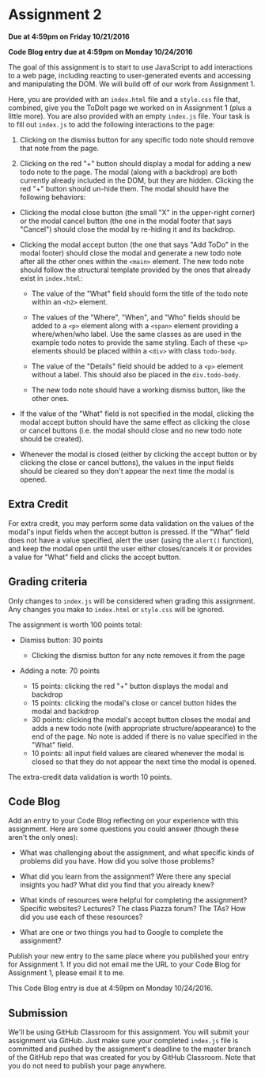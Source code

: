 # Assignment 2

**Due at 4:59pm on Friday 10/21/2016**

**Code Blog entry due at 4:59pm on Monday 10/24/2016**

The goal of this assignment is to start to use JavaScript to add interactions to a web page, including reacting to user-generated events and accessing and manipulating the DOM.  We will build off of our work from Assignment 1.

Here, you are provided with an `index.html` file and a `style.css` file that, combined, give you the ToDoIt page we worked on in Assignment 1 (plus a little more).  You are also provided with an empty `index.js` file.  Your task is to fill out `index.js` to add the following interactions to the page:

1. Clicking on the dismiss button for any specific todo note should remove that note from the page.

2. Clicking on the red "+" button should display a modal for adding a new todo note to the page.  The modal (along with a backdrop) are both currently already included in the DOM, but they are hidden.  Clicking the red "+" button should un-hide them.  The modal should have the following behaviors:

  * Clicking the modal close button (the small "X" in the upper-right corner) or the modal cancel button (the one in the modal footer that says "Cancel") should close the modal by re-hiding it and its backdrop.

  * Clicking the modal accept button (the one that says "Add ToDo" in the modal footer) should close the modal and generate a new todo note after all the other ones within the `<main>` element.  The new todo note should follow the structural template provided by the ones that already exist in `index.html`:

    * The value of the "What" field should form the title of the todo note within an `<h2>` element.

    * The values of the "Where", "When", and "Who" fields should be added to a `<p>` element along with a `<span>` element providing a where/when/who label.  Use the same classes as are used in the example todo notes to provide the same styling.  Each of these `<p>` elements should be placed within a `<div>` with class `todo-body`.

    * The value of the "Details" field should be added to a `<p>` element without a label.  This should also be placed in the `div.todo-body`.

    * The new todo note should have a working dismiss button, like the other ones.

  * If the value of the "What" field is not specified in the modal, clicking the modal accept button should have the same effect as clicking the close or cancel buttons (i.e. the modal should close and no new todo note should be created).

  * Whenever the modal is closed (either by clicking the accept button or by clicking the close or cancel buttons), the values in the input fields should be cleared so they don't appear the next time the modal is opened.

## Extra Credit

For extra credit, you may perform some data validation on the values of the modal's input fields when the accept button is pressed.  If the "What" field does not have a value specified, alert the user (using the `alert()` function), and keep the modal open until the user either closes/cancels it or provides a value for "What" field and clicks the accept button.

## Grading criteria

Only changes to `index.js` will be considered when grading this assignment.  Any changes you make to `index.html` or `style.css` will be ignored.

The assignment is worth 100 points total:

* Dismiss button: 30 points
  * Clicking the dismiss button for any note removes it from the page

* Adding a note: 70 points
  * 15 points: clicking the red "+" button displays the modal and backdrop
  * 15 points: clicking the modal's close or cancel button hides the modal and backdrop
  * 30 points: clicking the modal's accept button closes the modal and adds a new todo note (with appropriate structure/appearance) to the end of the page.  No note is added if there is no value specified in the "What" field.
  * 10 points: all input field values are cleared whenever the modal is closed so that they do not appear the next time the modal is opened.

The extra-credit data validation is worth 10 points.

## Code Blog

Add an entry to your Code Blog reflecting on your experience with this assignment.  Here are some questions you could answer (though these aren't the only ones):

* What was challenging about the assignment, and what specific kinds of problems did you have.  How did you solve those problems?

* What did you learn from the assignment?  Were there any special insights you had?  What did you find that you already knew?

* What kinds of resources were helpful for completing the assignment?  Specific websites?  Lectures?  The class Piazza forum?  The TAs?  How did you use each of these resources?

* What are one or two things you had to Google to complete the assignment?

Publish your new entry to the same place where you published your entry for Assignment 1.  If you did not email me the URL to your Code Blog for Assignment 1, please email it to me.

This Code Blog entry is due at 4:59pm on Monday 10/24/2016.

## Submission

We'll be using GitHub Classroom for this assignment. You will submit your assignment via GitHub. Just make sure your completed `index.js` file is committed and pushed by the assignment's deadline to the master branch of the GitHub repo that was created for you by GitHub Classroom.  Note that you do not need to publish your page anywhere.
